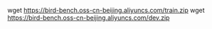 wget https://bird-bench.oss-cn-beijing.aliyuncs.com/train.zip
wget https://bird-bench.oss-cn-beijing.aliyuncs.com/dev.zip
